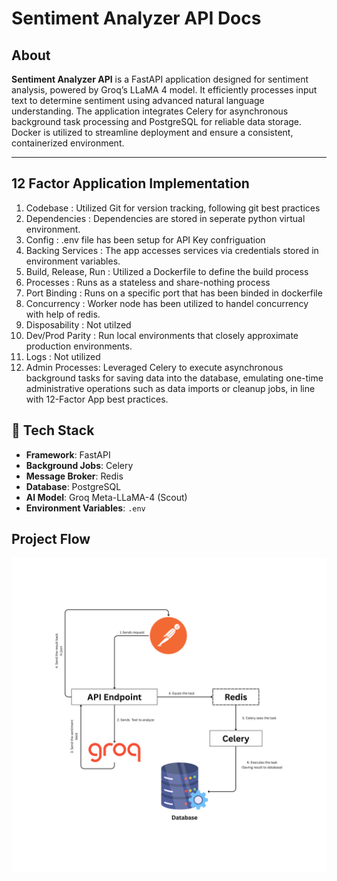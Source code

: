 # Sentiment Analyzer API Docs

## About

**Sentiment Analyzer API** is a FastAPI application designed for sentiment analysis, powered by Groq’s LLaMA 4 model. It efficiently processes input text to determine sentiment using advanced natural language understanding. The application integrates Celery for asynchronous background task processing and PostgreSQL for reliable data storage. Docker is utilized to streamline deployment and ensure a consistent, containerized environment.

---

## 12 Factor Application Implementation

1. Codebase : Utilized Git for version tracking, following git best practices
2. Dependencies : Dependencies are stored in seperate python virtual environment.
3. Config : .env file has been setup for API Key confriguation
4. Backing Services : The app accesses services via credentials stored in environment variables.
5. Build, Release, Run : Utilized a Dockerfile to define the build process
6. Processes : Runs as a stateless and share-nothing process
7. Port Binding : Runs on a specific port that has been binded in dockerfile
8. Concurrency : Worker node has been utilized to handel concurrency with help of redis.
9. Disposability : Not utilzed
10. Dev/Prod Parity : Run local environments that closely approximate production environments.
11. Logs : Not utilized
12. Admin Processes: Leveraged Celery to execute asynchronous background tasks for saving data into the database, emulating one-time administrative operations such as data imports or cleanup jobs, in line with 12-Factor App best practices.

## 🚀 Tech Stack

- **Framework**: FastAPI
- **Background Jobs**: Celery
- **Message Broker**: Redis
- **Database**: PostgreSQL
- **AI Model**: Groq Meta-LLaMA-4 (Scout)
- **Environment Variables**: `.env`

## Project Flow

![Alt Text](images/flow.svg)
